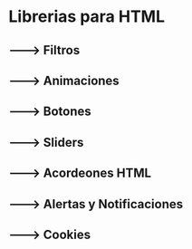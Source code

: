 # Librerias para HTML
## ---> Filtros
## ---> Animaciones
## ---> Botones
## ---> Sliders
## ---> Acordeones HTML
## ---> Alertas y Notificaciones
## ---> Cookies
